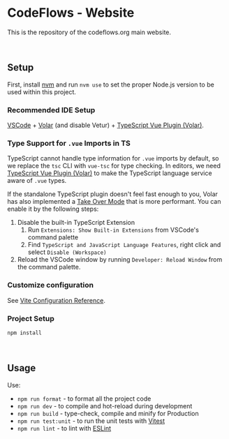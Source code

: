 # CodeFlows - Website

This is the repository of the codeflows.org main website.

<br/>

## Setup

First, install [nvm](https://github.com/nvm-sh/nvm) and run `nvm use` to set the proper Node.js version to be used within this project.

### Recommended IDE Setup

[VSCode](https://code.visualstudio.com/) + [Volar](https://marketplace.visualstudio.com/items?itemName=Vue.volar) (and disable Vetur) + [TypeScript Vue Plugin (Volar)](https://marketplace.visualstudio.com/items?itemName=Vue.vscode-typescript-vue-plugin).

### Type Support for `.vue` Imports in TS

TypeScript cannot handle type information for `.vue` imports by default, so we replace the `tsc` CLI with `vue-tsc` for type checking. In editors, we need [TypeScript Vue Plugin (Volar)](https://marketplace.visualstudio.com/items?itemName=Vue.vscode-typescript-vue-plugin) to make the TypeScript language service aware of `.vue` types.

If the standalone TypeScript plugin doesn't feel fast enough to you, Volar has also implemented a [Take Over Mode](https://github.com/johnsoncodehk/volar/discussions/471#discussioncomment-1361669) that is more performant. You can enable it by the following steps:

1. Disable the built-in TypeScript Extension
   1. Run `Extensions: Show Built-in Extensions` from VSCode's command palette
   2. Find `TypeScript and JavaScript Language Features`, right click and select `Disable (Workspace)`
2. Reload the VSCode window by running `Developer: Reload Window` from the command palette.

### Customize configuration

See [Vite Configuration Reference](https://vitejs.dev/config/).

### Project Setup

```sh
npm install
```

<br/>

## Usage

Use:

- `npm run format` - to format all the project code
- `npm run dev` - to compile and hot-reload during development
- `npm run build` - type-check, compile and minify for Production
- `npm run test:unit` - to run the unit tests with [Vitest](https://vitest.dev/)
- `npm run lint` - to lint with [ESLint](https://eslint.org/)

<br/>
